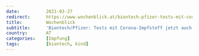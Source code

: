 ```yaml
---
date:          2021-03-27
redirect:      https://www.wochenblick.at/biontech-pfizer-tests-mit-corona-impfstoff-jetzt-auch-an-babys/
title:         Wochenblick
subtitle:      'Biontech/Pfizer: Tests mit Corona-Impfstoff jetzt auch an Babys'
country:       AT
categories:    [Impfung]
tags:          [biontech, kind]
---
```


